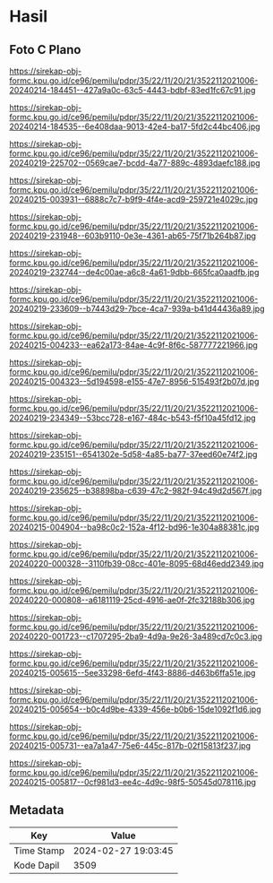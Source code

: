 # Hasil

## Foto C Plano

https://sirekap-obj-formc.kpu.go.id/ce96/pemilu/pdpr/35/22/11/20/21/3522112021006-20240214-184451--427a9a0c-63c5-4443-bdbf-83ed1fc67c91.jpg

https://sirekap-obj-formc.kpu.go.id/ce96/pemilu/pdpr/35/22/11/20/21/3522112021006-20240214-184535--6e408daa-9013-42e4-ba17-5fd2c44bc406.jpg

https://sirekap-obj-formc.kpu.go.id/ce96/pemilu/pdpr/35/22/11/20/21/3522112021006-20240219-225702--0569cae7-bcdd-4a77-889c-4893daefc188.jpg

https://sirekap-obj-formc.kpu.go.id/ce96/pemilu/pdpr/35/22/11/20/21/3522112021006-20240215-003931--6888c7c7-b9f9-4f4e-acd9-259721e4029c.jpg

https://sirekap-obj-formc.kpu.go.id/ce96/pemilu/pdpr/35/22/11/20/21/3522112021006-20240219-231948--603b9110-0e3e-4361-ab65-75f71b264b87.jpg

https://sirekap-obj-formc.kpu.go.id/ce96/pemilu/pdpr/35/22/11/20/21/3522112021006-20240219-232744--de4c00ae-a6c8-4a61-9dbb-665fca0aadfb.jpg

https://sirekap-obj-formc.kpu.go.id/ce96/pemilu/pdpr/35/22/11/20/21/3522112021006-20240219-233609--b7443d29-7bce-4ca7-939a-b41d44436a89.jpg

https://sirekap-obj-formc.kpu.go.id/ce96/pemilu/pdpr/35/22/11/20/21/3522112021006-20240215-004233--ea62a173-84ae-4c9f-8f6c-587777221966.jpg

https://sirekap-obj-formc.kpu.go.id/ce96/pemilu/pdpr/35/22/11/20/21/3522112021006-20240215-004323--5d194598-e155-47e7-8956-515493f2b07d.jpg

https://sirekap-obj-formc.kpu.go.id/ce96/pemilu/pdpr/35/22/11/20/21/3522112021006-20240219-234349--53bcc728-e167-484c-b543-f5f10a45fd12.jpg

https://sirekap-obj-formc.kpu.go.id/ce96/pemilu/pdpr/35/22/11/20/21/3522112021006-20240219-235151--6541302e-5d58-4a85-ba77-37eed60e74f2.jpg

https://sirekap-obj-formc.kpu.go.id/ce96/pemilu/pdpr/35/22/11/20/21/3522112021006-20240219-235625--b38898ba-c639-47c2-982f-94c49d2d567f.jpg

https://sirekap-obj-formc.kpu.go.id/ce96/pemilu/pdpr/35/22/11/20/21/3522112021006-20240215-004904--ba98c0c2-152a-4f12-bd96-1e304a88381c.jpg

https://sirekap-obj-formc.kpu.go.id/ce96/pemilu/pdpr/35/22/11/20/21/3522112021006-20240220-000328--3110fb39-08cc-401e-8095-68d46edd2349.jpg

https://sirekap-obj-formc.kpu.go.id/ce96/pemilu/pdpr/35/22/11/20/21/3522112021006-20240220-000808--a6181119-25cd-4916-ae0f-2fc32188b306.jpg

https://sirekap-obj-formc.kpu.go.id/ce96/pemilu/pdpr/35/22/11/20/21/3522112021006-20240220-001723--c1707295-2ba9-4d9a-9e26-3a489cd7c0c3.jpg

https://sirekap-obj-formc.kpu.go.id/ce96/pemilu/pdpr/35/22/11/20/21/3522112021006-20240215-005615--5ee33298-6efd-4f43-8886-d463b6ffa51e.jpg

https://sirekap-obj-formc.kpu.go.id/ce96/pemilu/pdpr/35/22/11/20/21/3522112021006-20240215-005654--b0c4d9be-4339-456e-b0b6-15de1092f1d6.jpg

https://sirekap-obj-formc.kpu.go.id/ce96/pemilu/pdpr/35/22/11/20/21/3522112021006-20240215-005731--ea7a1a47-75e6-445c-817b-02f15813f237.jpg

https://sirekap-obj-formc.kpu.go.id/ce96/pemilu/pdpr/35/22/11/20/21/3522112021006-20240215-005817--0cf981d3-ee4c-4d9c-98f5-50545d078116.jpg


## Metadata

| Key        | Value               |
| ---------- | ------------------- |
| Time Stamp | 2024-02-27 19:03:45 |
| Kode Dapil | 3509                |



